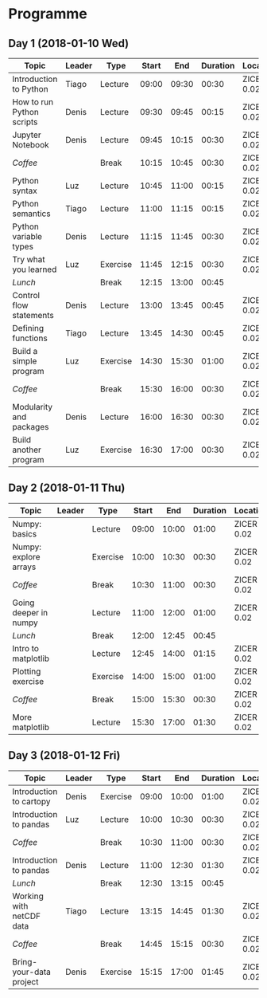 # Programme
## Day 1 (2018-01-10 Wed)
| Topic                     | Leader | Type     | Start | End   | Duration | Location   |
|---------------------------|--------|----------|-------|-------|----------|------------|
| Introduction to Python    | Tiago  | Lecture  | 09:00 | 09:30 | 00:30    | ZICER 0.02 |
| How to run Python scripts | Denis  | Lecture  | 09:30 | 09:45 | 00:15    | ZICER 0.02 |
| Jupyter Notebook          | Denis  | Lecture  | 09:45 | 10:15 | 00:30    | ZICER 0.02 |
| *Coffee*                  |        | Break    | 10:15 | 10:45 | 00:30    | ZICER 0.02 |
| Python syntax             | Luz    | Lecture  | 10:45 | 11:00 | 00:15    | ZICER 0.02 |
| Python semantics          | Tiago  | Lecture  | 11:00 | 11:15 | 00:15    | ZICER 0.02 |
| Python variable types     | Denis  | Lecture  | 11:15 | 11:45 | 00:30    | ZICER 0.02 |
| Try what you learned      | Luz    | Exercise | 11:45 | 12:15 | 00:30    | ZICER 0.02 |
| *Lunch*                   |        | Break    | 12:15 | 13:00 | 00:45    |            |
| Control flow statements   | Denis  | Lecture  | 13:00 | 13:45 | 00:45    | ZICER 0.02 |
| Defining functions        | Tiago  | Lecture  | 13:45 | 14:30 | 00:45    | ZICER 0.02 |
| Build a simple program    | Luz    | Exercise | 14:30 | 15:30 | 01:00    | ZICER 0.02 |
| *Coffee*                  |        | Break    | 15:30 | 16:00 | 00:30    | ZICER 0.02 |
| Modularity and packages   | Denis  | Lecture  | 16:00 | 16:30 | 00:30    | ZICER 0.02 |
| Build another program     | Luz    | Exercise | 16:30 | 17:00 | 00:30    | ZICER 0.02 |

## Day 2 (2018-01-11 Thu)
| Topic                     | Leader | Type     | Start | End   | Duration | Location   |
|---------------------------|--------|----------|-------|-------|----------|------------|
| Numpy: basics             |        | Lecture  | 09:00 | 10:00 | 01:00    | ZICER 0.02 |
| Numpy: explore arrays     |        | Exercise | 10:00 | 10:30 | 00:30    | ZICER 0.02 |
| *Coffee*                  |        | Break    | 10:30 | 11:00 | 00:30    | ZICER 0.02 |
| Going deeper in numpy     |        | Lecture  | 11:00 | 12:00 | 01:00    | ZICER 0.02 |
| *Lunch*                   |        | Break    | 12:00 | 12:45 | 00:45    |            |
| Intro to matplotlib       |        | Lecture  | 12:45 | 14:00 | 01:15    | ZICER 0.02 |
| Plotting exercise         |        | Exercise | 14:00 | 15:00 | 01:00    | ZICER 0.02 |
| *Coffee*                  |        | Break    | 15:00 | 15:30 | 00:30    | ZICER 0.02 |
| More matplotlib           |        | Lecture  | 15:30 | 17:00 | 01:30    | ZICER 0.02 |

## Day 3 (2018-01-12 Fri)
| Topic                     | Leader | Type     | Start | End   | Duration | Location   |
|---------------------------|--------|----------|-------|-------|----------|------------|
| Introduction to cartopy   | Denis  | Exercise | 09:00 | 10:00 | 01:00    | ZICER 0.02 |
| Introduction to pandas    | Luz    | Lecture  | 10:00 | 10:30 | 00:30    | ZICER 0.02 |
| *Coffee*                  |        | Break    | 10:30 | 11:00 | 00:30    | ZICER 0.02 |
| Introduction to pandas    | Denis  | Lecture  | 11:00 | 12:30 | 01:30    | ZICER 0.02 |
| *Lunch*                   |        | Break    | 12:30 | 13:15 | 00:45    |            |
| Working with netCDF data  | Tiago  | Lecture  | 13:15 | 14:45 | 01:30    | ZICER 0.02 |
| *Coffee*                  |        | Break    | 14:45 | 15:15 | 00:30    | ZICER 0.02 |
| Bring-your-data project   | Denis  | Exercise | 15:15 | 17:00 | 01:45    | ZICER 0.02 |
